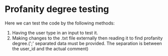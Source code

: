 # Profanity degree testing

Here we can test the code by the following methods:
1. Having the user type in an input to test it.
2. Making changes to the .txt file externally then reading it to find profanity degree.(';' separated data must be provided. The separation is between the user_id and the actual comment)
